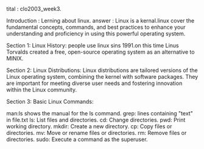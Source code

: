  tital :
 clo2003_week3.

 Introduction : Lerning about linux.
 answer : Linux is a kernal.linux cover the fundamental concepts, commands, and best practices to enhance your understanding and proficiency in using this powerful 
          operating system.


 Section 1: Linux History:
 people use linux sins 1991.on this time Linus Torvalds created a free, open-source operating system as an alternative to MINIX.

Section 2: Linux Distributions:
Linux distributions are tailored versions of the Linux operating system, combining the kernel with software packages. They are important for meeting diverse user needs and fostering innovation within the Linux community.

Section 3: Basic Linux Commands:

man:ls shows the manual for the ls command.
grep: lines containing "text" in file.txt
ls: List files and directories.
cd: Change directories.
pwd: Print working directory.
mkdir: Create a new directory.
cp: Copy files or directories.
mv: Move or rename files or directories.
rm: Remove files or directories.
sudo: Execute a command as the superuser.




